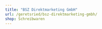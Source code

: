 ```yaml
---
title: "BSZ Direktmarketing GmbH"
url: /geretsried/bsz-direktmarketing-gmbh/
shop: Schreibwaren
---
```

